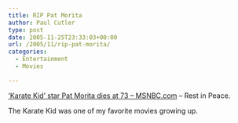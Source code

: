 ```yaml
---
title: RIP Pat Morita
author: Paul Cutler
type: post
date: 2005-11-25T23:33:03+00:00
url: /2005/11/rip-pat-morita/
categories:
  - Entertainment
  - Movies

---
```

[‘Karate Kid’ star Pat Morita dies at 73 &#8211; MSNBC.com][1] &#8211; Rest in Peace.

The Karate Kid was one of my favorite movies growing up.

 [1]: http://www.msnbc.msn.com/id/10202732/